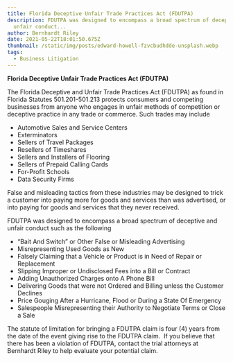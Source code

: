 ```yaml
---
title: Florida Deceptive Unfair Trade Practices Act (FDUTPA)
description: FDUTPA was designed to encompass a broad spectrum of deceptive and
  unfair conduct...
author: Bernhardt Riley
date: 2021-05-22T18:01:50.675Z
thumbnail: /static/img/posts/edward-howell-fzvcbudhdde-unsplash.webp
tags:
  - Business Litigation
---
```

**Florida Deceptive Unfair Trade Practices Act (FDUTPA)**

The Florida Deceptive and Unfair Trade Practices Act (FDUTPA) as found in Florida Statutes 501.201-501.213 protects consumers and competing businesses from anyone who engages in unfair methods of competition or deceptive practice in any trade or commerce. Such trades may include

* Automotive Sales and Service Centers
* Exterminators
* Sellers of Travel Packages
* Resellers of Timeshares
* Sellers and Installers of Flooring
* Sellers of Prepaid Calling Cards
* For-Profit Schools
* Data Security Firms

False and misleading tactics from these industries may be designed to trick a customer into paying more for goods and services than was advertised, or into paying for goods and services that they never received.

FDUTPA was designed to encompass a broad spectrum of deceptive and unfair conduct such as the following

* “Bait And Switch” or Other False or Misleading Advertising
* Misrepresenting Used Goods as New
* Falsely Claiming that a Vehicle or Product is in Need of Repair or Replacement
* Slipping Improper or Undisclosed Fees into a Bill or Contract
* Adding Unauthorized Charges onto A Phone Bill
* Delivering Goods that were not Ordered and Billing unless the Customer Declines
* Price Gouging After a Hurricane, Flood or During a State Of Emergency
* Salespeople Misrepresenting their Authority to Negotiate Terms or Close a Sale

The statute of limitation for bringing a FDUTPA claim is four (4) years from the date of the event giving rise to the FDUTPA claim.  If you believe that there has been a violation of FDUTPA, contact the trial attorneys at Bernhardt Riley to help evaluate your potential claim.